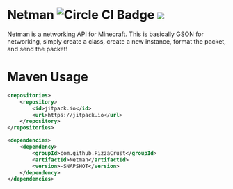 # Netman ![Circle CI Badge](https://circleci.com/gh/PizzaCrust/Netman.png?style=shield&circle-token=:circle-token) [![](https://jitpack.io/v/PizzaCrust/Netman.svg)](https://jitpack.io/#PizzaCrust/Netman)
Netman is a networking API for Minecraft. This is basically GSON for networking, simply create a
class, create a new instance, format the packet, and send the packet!

# Maven Usage
```xml
<repositories>
	<repository>
	    <id>jitpack.io</id>
	    <url>https://jitpack.io</url>
	</repository>
</repositories>

<dependencies>
    <dependency>
	    <groupId>com.github.PizzaCrust</groupId>
	    <artifactId>Netman</artifactId>
	    <version>-SNAPSHOT</version>
	</dependency>
</dependencies>
```